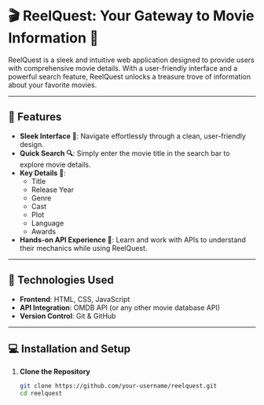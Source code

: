 # 🎬 ReelQuest: Your Gateway to Movie Information 🌟  

ReelQuest is a sleek and intuitive web application designed to provide users with comprehensive movie details. With a user-friendly interface and a powerful search feature, ReelQuest unlocks a treasure trove of information about your favorite movies.  

---

## 🚀 Features  

- **Sleek Interface 💫**: Navigate effortlessly through a clean, user-friendly design.  
- **Quick Search 🔍**: Simply enter the movie title in the search bar to explore movie details.  
- **Key Details 🌟**:  
  - Title  
  - Release Year  
  - Genre  
  - Cast  
  - Plot  
  - Language  
  - Awards  
- **Hands-on API Experience 🚀**: Learn and work with APIs to understand their mechanics while using ReelQuest.  

---

## 🔧 Technologies Used  

- **Frontend**: HTML, CSS, JavaScript  
- **API Integration**: OMDB API (or any other movie database API)  
- **Version Control**: Git & GitHub  

---

## 💻 Installation and Setup  

1. **Clone the Repository**  
   ```bash
   git clone https://github.com/your-username/reelquest.git
   cd reelquest
